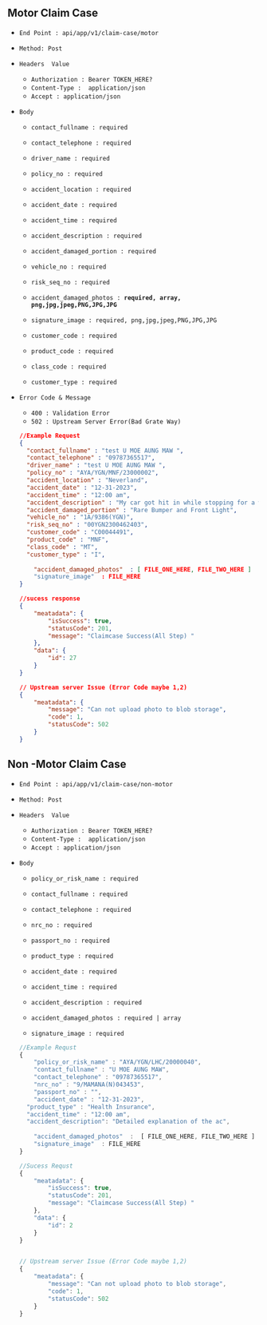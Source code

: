 ## Motor Claim Case

- `End Point : api/app/v1/claim-case/motor`

- `Method: Post`

- `Headers  Value  `

  -  `Authorization : Bearer TOKEN_HERE? `
  -  `Content-Type :  application/json`
  -  `Accept : application/json`

- `Body`

  - `contact_fullname : required`

  - `contact_telephone : required`

  - `driver_name : required`

  - `policy_no : required`

  - `accident_location : required`

  - `accident_date : required`

  - `accident_time : required`

  - `accident_description : required`

  - `accident_damaged_portion : required`

  - `vehicle_no : required`

  - `risk_seq_no : required`

  - `accident_damaged_photos : `**`required, array, png,jpg,jpeg,PNG,JPG,JPG`**

  - `signature_image : required, png,jpg,jpeg,PNG,JPG,JPG`

  - `customer_code : required`

  - `product_code : required`

  - `class_code : required`

  - `customer_type : required`

- `Error Code & Message     `

  - `400 : Validation Error`
  - `502 : Upstream Server Error(Bad Grate Way)`
  
  ```json
  //Example Request
  {
  	"contact_fullname" : "test U MOE AUNG MAW ",
  	"contact_telephone" : "09787365517",
  	"driver_name" : "test U MOE AUNG MAW ",
  	"policy_no" : "AYA/YGN/MNF/23000002",
  	"accident_location" : "Neverland",
  	"accident_date" : "12-31-2023",
  	"accident_time" : "12:00 am",
  	"accident_description" : "My car got hit in while stopping for a while in Neverland",
  	"accident_damaged_portion" : "Rare Bumper and Front Light",
  	"vehicle_no" : "1A/9386(YGN)",
  	"risk_seq_no" : "00YGN2300462403",
  	"customer_code" : "C00044491",
  	"product_code" : "MNF",
  	"class_code" : "MT",
  	"customer_type" : "I",
      
      "accident_damaged_photos"  : [ FILE_ONE_HERE, FILE_TWO_HERE ]
      "signature_image"  : FILE_HERE
  }
  
  //sucess response
  {
      "meatadata": {
          "isSuccess": true,
          "statusCode": 201,
          "message": "Claimcase Success(All Step) "
      },
      "data": {
          "id": 27
      }
  }
  
  // Upstream server Issue (Error Code maybe 1,2)
  {
      "meatadata": {
          "message": "Can not upload photo to blob storage",
          "code": 1,
          "statusCode": 502
      }
  }
  ```
  
  

## Non -Motor Claim Case

- `End Point : api/app/v1/claim-case/non-motor`

- `Method: Post`

- `Headers  Value  `

  -  `Authorization : Bearer TOKEN_HERE? `
  -  `Content-Type :  application/json`
  -  `Accept : application/json`

- `Body`

  - `policy_or_risk_name : required`

  - `contact_fullname : required`

  - `contact_telephone : required`

  - `nrc_no : required`

  - `passport_no : required `

  - `product_type : required`

  - `accident_date : required`

  - `accident_time : required`

  - `accident_description : required`

  - `accident_damaged_photos : required | array`

  - `signature_image : required`

  ```js
  //Example Requst
  { 
      "policy_or_risk_name" : "AYA/YGN/LHC/20000040",
      "contact_fullname" : "U MOE AUNG MAW",
      "contact_telephone" : "09787365517",
      "nrc_no" : "9/MAMANA(N)043453",
      "passport_no" : "",
      "accident_date" : "12-31-2023",
  	"product_type" : "Health Insurance",
  	"accident_time" : "12:00 am",
  	"accident_description": "Detailed explanation of the ac",
      
      "accident_damaged_photos"  :  [ FILE_ONE_HERE, FILE_TWO_HERE ]
      "signature_image"  : FILE_HERE
  }    
  
  //Sucess Requst
  {
      "meatadata": {
          "isSuccess": true,
          "statusCode": 201,
          "message": "Claimcase Success(All Step) "
      },
      "data": {
          "id": 2
      }
  }
  
  
  // Upstream server Issue (Error Code maybe 1,2)
  {
      "meatadata": {
          "message": "Can not upload photo to blob storage",
          "code": 1,
          "statusCode": 502
      }
  }

